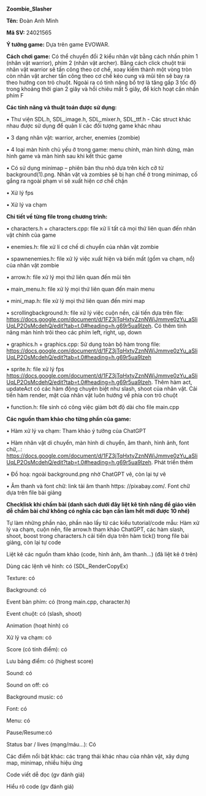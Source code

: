**Zoombie_Slasher**

**Tên:** Đoàn Anh Minh 

**Mã SV:** 24021565

**Ý tưởng game:** Dựa trên game EVOWAR. 

**Cách chơi game:** Có thể chuyển đổi 2 kiểu nhân vật bằng cách nhấn phím 1 (nhân vật warrior), phím 2 (nhân vật archer). Bằng cách click chuột trái nhân vật warrior sẽ tấn công theo cơ chế, xoay kiếm thành một vòng tròn còn nhân vật archer tấn công theo cơ chế kéo cung và mũi tên sẽ bay ra theo hướng con trỏ chuột. Ngoài ra có tính năng bổ trợ là tăng gấp 3 tốc độ trong khoảng thời gian 2 giây và hồi chiêu mất 5 giây, để kích hoạt cần nhấn phím F

**Các tính năng và thuật toán được sử dụng:**

•	Thư viện SDL.h, SDL_image.h, SDL_mixer.h, SDL_ttf.h - Các struct khác nhau được sử dụng để quản lí các đối tượng game khác nhau

•	3 dạng nhân vật: warrior, archer, enemies (zombie)

•	4 loại màn hình chủ yếu ở trong game: menu chính, màn hình dừng, màn hình game và màn hình sau khi kết thúc game

•	Có sử dụng minimap – phiên bản thu nhỏ dựa trên kích cỡ từ background(1).png. Nhân vật và zombies sẽ bị hạn chế ở trong minimap, cố gắng ra ngoài phạm vi sẽ xuất hiện cơ chế chặn

•	Xử lý fps

•	Xử lý va chạm 

**Chi tiết về từng file trong chương trình:**

•	characters.h + characters.cpp: file xử lí tất cả mọi thứ liên quan đến nhân vật chính của game

•	enemies.h: file xử lí cơ chế di chuyển của nhân vật zombie 

•	spawnenemies.h: file xử lý việc xuất hiện và biến mất (gồm va chạm, nổ) của nhân vật zombie

•	arrow.h: file xử  lý mọi thứ liên quan đến mũi tên

•	main_menu.h: file xử lý mọi thứ liên quan đến main menu

•	mini_map.h: file xử lý mọi thứ liên quan đến mini map

•	scrollingbackground.h: file xử lý việc cuộn nền, cải tiến dựa trên file: https://docs.google.com/document/d/1FZ3jTqHxtyZznNWiJmmve0zYu_aSliUqLP2OsMcdehQ/edit?tab=t.0#heading=h.g69r5ua9lzeh. Có thêm tính năng màn hình trôi theo các phím left, right, up, down

•	graphics.h + graphics.cpp: Sử dụng toàn bộ hàm trong file: https://docs.google.com/document/d/1FZ3jTqHxtyZznNWiJmmve0zYu_aSliUqLP2OsMcdehQ/edit?tab=t.0#heading=h.g69r5ua9lzeh

•	sprite.h: file xử lý fps https://docs.google.com/document/d/1FZ3jTqHxtyZznNWiJmmve0zYu_aSliUqLP2OsMcdehQ/edit?tab=t.0#heading=h.g69r5ua9lzeh. Thêm hàm act, updateAct có các hàm động chuyên biệt như slash, shoot của nhân vật. Cải tiến hàm render, mặt của nhân vật luôn hướng về phía con trỏ chuột

•	function.h: file sinh có công việc giảm bớt độ dài cho file main.cpp

**Các nguồn tham khảo cho từng phần của game:**

•	Hàm xử lý va chạm: Tham khảo ý tưởng của ChatGPT

•	Hàm nhân vật di chuyển, màn hình di chuyển, âm thanh, hình ảnh, font chữ,..: https://docs.google.com/document/d/1FZ3jTqHxtyZznNWiJmmve0zYu_aSliUqLP2OsMcdehQ/edit?tab=t.0#heading=h.g69r5ua9lzeh. Phát triển thêm

•	Đồ hoạ: ngoài background.png nhờ ChatGPT vẽ, còn lại tự vẽ

•	Âm thanh và font chữ: link tải âm thanh https: //pixabay.com/. Font chữ dựa trên file bài giảng

**Checklisk khi chấm bài (danh sách dưới đây liệt kê tính năng để giáo viên dễ chấm bài chứ không có nghĩa các bạn cần làm hết mới được 10 nhé)**

Tự làm những phần nào, phần nào lấy từ các kiểu tutorial/code mẫu: Hàm xử lý va chạm, cuộn nền, file arrow.h tham khảo ChatGPT, các hàm slash, shoot, boost trong characters.h cải tiến dựa trên hàm tick() trong file bài giảng, còn lại tự code

Liệt kê các nguồn tham khảo (code, hình ảnh, âm thanh...) (đã liệt kê ở trên)

Dùng các lệnh vẽ hình: có (SDL_RenderCopyEx)

Texture: có

Background: có

Event bàn phím: có (trong main.cpp, character.h)

Event chuột: có (slash, shoot)

Animation (hoạt hình) có

Xử lý va chạm: có

Score (có tính điểm): có 

Lưu bảng điểm: có (highest score)

Sound: có 

Sound on off: có

Background music: có

Font: có 

Menu: có 

Pause/Resume:có

Status bar / lives (mạng/máu...): Có

Các điểm nổi bật khác: các trạng thái khác nhau của nhân vật, xây dựng map, minimap, nhiều hiệu ứng

Code viết dễ đọc (gv đánh giá)

Hiểu rõ code (gv đánh giá)

